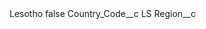 <?xml version="1.0" encoding="UTF-8"?>
<CustomMetadata xmlns="http://soap.sforce.com/2006/04/metadata" xmlns:xsi="http://www.w3.org/2001/XMLSchema-instance" xmlns:xsd="http://www.w3.org/2001/XMLSchema">
    <label>Lesotho</label>
    <protected>false</protected>
    <values>
        <field>Country_Code__c</field>
        <value xsi:type="xsd:string">LS</value>
    </values>
    <values>
        <field>Region__c</field>
        <value xsi:nil="true"/>
    </values>
</CustomMetadata>
